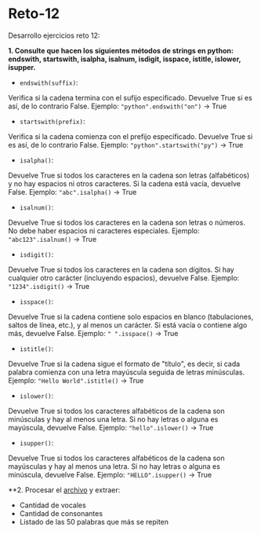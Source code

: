 # Reto-12

Desarrollo ejercicios reto 12:

**1. Consulte que hacen los siguientes métodos de strings en python: endswith, startswith, isalpha, isalnum, isdigit, isspace, istitle, islower, isupper.**

- `endswith(suffix)`:

Verifica si la cadena termina con el sufijo especificado. Devuelve True si es así, de lo contrario False.
Ejemplo: `"python".endswith("on")` → True

- `startswith(prefix)`:

Verifica si la cadena comienza con el prefijo especificado. Devuelve True si es así, de lo contrario False.
Ejemplo: `"python".startswith("py")` → True

- `isalpha()`:

Devuelve True si todos los caracteres en la cadena son letras (alfabéticos) y no hay espacios ni otros caracteres. Si la cadena está vacía, devuelve False.
Ejemplo: `"abc".isalpha()` → True

- `isalnum()`:

Devuelve True si todos los caracteres en la cadena son letras o números. No debe haber espacios ni caracteres especiales.
Ejemplo: `"abc123".isalnum()` → True

- `isdigit()`:

Devuelve True si todos los caracteres en la cadena son dígitos. Si hay cualquier otro carácter (incluyendo espacios), devuelve False.
Ejemplo: `"1234".isdigit()` → True

- `isspace()`:

Devuelve True si la cadena contiene solo espacios en blanco (tabulaciones, saltos de línea, etc.), y al menos un carácter. Si está vacía o contiene algo más, devuelve False.
Ejemplo: `" ".isspace()` → True

- `istitle()`:

Devuelve True si la cadena sigue el formato de "título", es decir, si cada palabra comienza con una letra mayúscula seguida de letras minúsculas.
Ejemplo: `"Hello World".istitle()` → True

- `islower()`:

Devuelve True si todos los caracteres alfabéticos de la cadena son minúsculas y hay al menos una letra. Si no hay letras o alguna es mayúscula, devuelve False.
Ejemplo: `"hello".islower()` → True

- `isupper()`:

Devuelve True si todos los caracteres alfabéticos de la cadena son mayúsculas y hay al menos una letra. Si no hay letras o alguna es minúscula, devuelve False.
Ejemplo: `"HELLO".isupper()` → True

**2. Procesar el  <a href="https://www.py4e.com/code3/mbox.txt">archivo</a> y extraer:

- Cantidad de vocales
- Cantidad de consonantes
- Listado de las 50 palabras que más se repiten

```python
```


